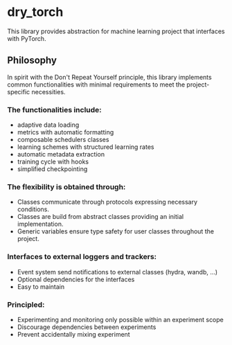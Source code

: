# dry_torch

This library provides abstraction for machine learning project that 
interfaces with PyTorch.

## Philosophy
In spirit with the Don't Repeat Yourself principle, this library implements 
common functionalities with minimal requirements to meet the project-specific
necessities.

### The functionalities include:
- adaptive data loading 
- metrics with automatic formatting
- composable schedulers classes
- learning schemes with structured learning rates
- automatic metadata extraction
- training cycle with hooks
- simplified checkpointing

### The flexibility is obtained through:
- Classes communicate through protocols expressing necessary conditions.
- Classes are build from abstract classes providing an initial implementation.
- Generic variables ensure type safety for user classes throughout the project.

### Interfaces to external loggers and trackers:
- Event system send notifications to external classes (hydra, wandb, ...)
- Optional dependencies for the interfaces
- Easy to maintain

### Principled:
- Experimenting and monitoring only possible within an experiment scope
- Discourage dependencies between experiments
- Prevent accidentally mixing experiment


